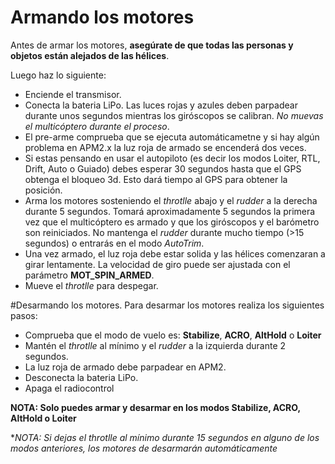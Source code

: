 # Armando los motores
Antes de armar los motores, **asegúrate de que todas las personas y objetos están alejados de las hélices**. 

Luego haz lo siguiente:
- Enciende el transmisor.
- Conecta la bateria LiPo. Las luces rojas y azules deben parpadear durante unos segundos mientras los giróscopos se calibran. *No muevas el multicóptero durante el proceso*.
- El pre-arme comprueba que se ejecuta automáticametne y si hay algún problema en APM2.x la luz roja de armado se encenderá dos veces.
- Si estas pensando en usar el autopiloto (es decir los modos Loiter, RTL, Drift, Auto o Guiado) debes esperar 30 segundos hasta que el GPS obtenga el bloqueo 3d. Esto dará tiempo al GPS para obtener la posición.
- Arma los motores sosteniendo el *throtlle* abajo y el *rudder* a la derecha durante 5 segundos. Tomará aproximadamente 5 segundos la primera vez que el multicóptero es armado y que los giróscopos y el barómetro son reiniciados. No mantenga el *rudder* durante mucho tiempo (>15 segundos) o entrarás en el modo *AutoTrim*.
- Una vez armado, el luz roja debe estar solida y las hélices comenzaran a girar lentamente. La velocidad de giro puede ser ajustada con el parámetro **MOT_SPIN_ARMED**.
- Mueve el *throtlle* para despegar.


#Desarmando los motores.
Para desarmar los motores realiza los siguientes pasos:
- Comprueba que el modo de vuelo es: **Stabilize**, **ACRO**, **AltHold** o **Loiter**
- Mantén el *throtlle* al mínimo y el *rudder* a la izquierda durante 2 segundos.
- La luz roja de armado debe parpadear en APM2.
- Desconecta la bateria LiPo.
- Apaga el radiocontrol

**NOTA: Solo puedes armar y desarmar en los modos Stabilize, ACRO, AltHold o Loiter** 

**NOTA: Si dejas el *throtlle al mínimo durante 15 segundos en alguno de los modos anteriores, los motores de desarmarán automáticamente**